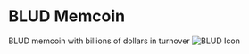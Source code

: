 # BLUD Memcoin

BLUD memcoin with billions of dollars in turnover
![BLUD Icon](https://github.com/Bazilews1/BLUD-memcoin/blob/main/BLUD.png)
